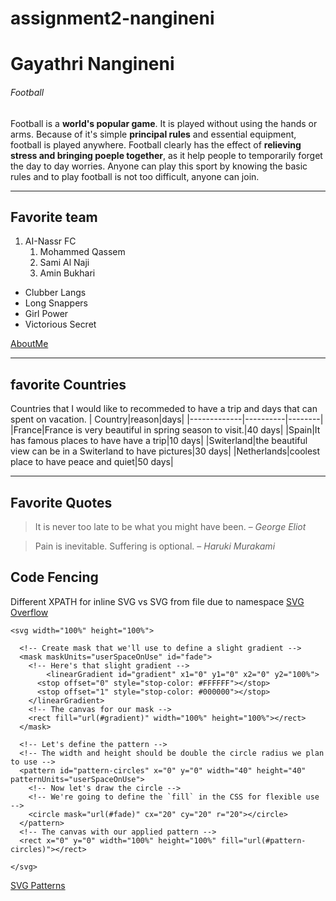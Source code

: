 # assignment2-nangineni
# Gayathri Nangineni
###### Football
Football is a **world's popular game**. It is played without using the hands or arms. Because of it's simple **principal rules** and essential equipment, football is played anywhere. Football clearly has the effect of 
**relieving stress and bringing poeple together**, as it help people to temporarily forget the day to day worries. Anyone can play this sport by knowing the basic rules and to play football is not too difficult, anyone can join. 
*****
## Favorite team
1. AI-Nassr FC
    1. Mohammed Qassem
    4. Sami Al Naji
    17. Amin Bukhari
- Clubber Langs
- Long Snappers
- Girl Power
- Victorious Secret

[AboutMe](https://github.com/Nangineni33/assignment2-nangineni/blob/main/VS.jpeg)
*****
## favorite Countries
Countries that I would like to recommeded to have a trip and days that can spent on vacation.
| Country|reason|days|
|-------------|----------|--------|
|France|France is very beautiful in spring season to visit.|40 days|
|Spain|It has famous places to have have a trip|10 days|
|Switerland|the beautiful view can be in a Switerland to have pictures|30 days|
|Netherlands|coolest place to have peace and quiet|50 days|

------------------
## Favorite Quotes
> It is never too late to be what you might have been. – *George Eliot*

> Pain is inevitable. Suffering is optional. – *Haruki Murakami*  

## Code Fencing
Different XPATH for inline SVG vs SVG from file due to namespace 
[SVG Overflow](https://stackoverflow.com/questions/75303949/different-xpath-for-inline-svg-vs-svg-from-file-due-to-namespace)
```
<svg width="100%" height="100%">
  
  <!-- Create mask that we'll use to define a slight gradient -->
  <mask maskUnits="userSpaceOnUse" id="fade">
    <!-- Here's that slight gradient -->
     	<linearGradient id="gradient" x1="0" y1="0" x2="0" y2="100%">
      <stop offset="0" style="stop-color: #FFFFFF"></stop>
      <stop offset="1" style="stop-color: #000000"></stop>
    </linearGradient>
    <!-- The canvas for our mask -->
    <rect fill="url(#gradient)" width="100%" height="100%"></rect>
  </mask>
    
  <!-- Let's define the pattern -->
  <!-- The width and height should be double the circle radius we plan to use -->
  <pattern id="pattern-circles" x="0" y="0" width="40" height="40" patternUnits="userSpaceOnUse">
    <!-- Now let's draw the circle -->
    <!-- We're going to define the `fill` in the CSS for flexible use -->
    <circle mask="url(#fade)" cx="20" cy="20" r="20"></circle>
  </pattern>
  <!-- The canvas with our applied pattern -->
  <rect x="0" y="0" width="100%" height="100%" fill="url(#pattern-circles)"></rect>
  
</svg>
```
[SVG Patterns](https://css-tricks.com/snippets/svg/svg-patterns/#aa-circle-pattern)

